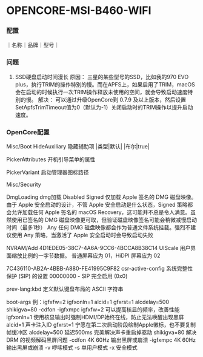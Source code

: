 # OPENCORE-MSI-B460-WIFI

### 配置
｜名称｜品牌｜型号｜


### 问题
1. SSD硬盘启动时间漫长
原因：
三星的某些型号的SSD，比如我的970 EVO plus，执行TRIM的操作特别的慢。而在APFS上，如果启用了TRIM，macOS会在启动的时候执行一次TRIM操作释放未使用的空间，就会导致启动速度特别的慢。
解决：
可以通过升级OpenCore到 0.7.9 及以上版本，然后设置SetApfsTrimTimeout值为0（默认为-1）关闭启动时的TRIM操作以提升启动速度。

### OpenCore配置
Misc/Boot
HideAuxiliary 隐藏辅助项
|类型|默认|
|布尔|true|

PickerAttributes 开机引导菜单的属性

PickerVariant 启动管理器图标路径

Misc/Security

DmgLoading dmg加载
Disabled
Signed 仅加载 Apple 签名的 DMG 磁盘映像。由于 Apple 安全启动的设计，不管 Apple 安全启动是什么状态，Signed 策略都会允许加载任何 Apple 签名的 macOS Recovery，这可能并不总是令人满意。虽然使用已签名的 DMG 磁盘映像更可取，但验证磁盘映像签名可能会稍微减慢启动时间（最多1秒）
Any 任何 DMG 磁盘映像都会作为普通文件系统挂载。强烈不建议使用 Any 策略，当激活了 Apple 安全启动时会导致启动失败

NVRAM/Add
4D1EDE05-38C7-4A6A-9CC6-4BCCA8B38C14
  UIScale 用户界面缩放比例的一字节数据。
    普通屏幕应为 01，HiDPI 屏幕应为 02
    
7C436110-AB2A-4BBB-A880-FE41995C9F82
  csr-active-config 系统完整性保护 (SIP) 的设置
    00000000 - SIP 完全启用 (0x0)
    
  prev-lang:kbd 定义默认键盘布局的 ASCII 字符串
  
  boot-args
  例：igfxfw=2 igfxonln=1 alcid=1 gfxrst=1 alcdelay=500 shikigva=80 -cdfon -igfxmpc
  igfxfw=2 可以提高核显的频率，改善性能
  igfxonln=1 使用核显输出时强制HDMI/DP始终在线，防止无法唤醒出现黑屏
  alcid=1 声卡注入ID
  gfxrst=1 宁愿在第二次启动阶段绘制Apple徽标，也不要复制帧缓冲区
  alcdelay=500 延迟500ms 完美解决声卡重启掉驱动
  shikigva=80 解决 DRM 的视频解码黑屏问题
  -cdfon 4K 60Hz 输出黑屏或崩溃
  -igfxmpc 4K 60Hz 输出黑屏或崩溃
  -v 啰嗦模式
  -s 单用户模式
  -x 安全模式
